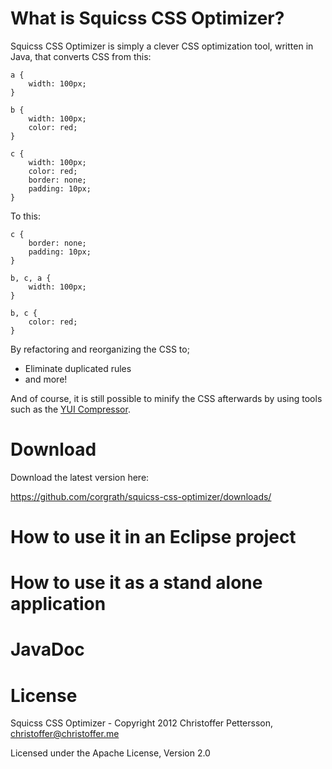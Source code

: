 What is Squicss CSS Optimizer?
========================================

Squicss CSS Optimizer is simply a clever CSS optimization tool, written in Java, that converts CSS from this:

	a {
		width: 100px;
	}
	
	b {
		width: 100px;
		color: red;
	}
	
	c {
		width: 100px;
		color: red;
		border: none;
		padding: 10px;
	}
	
To this:
	
	c {
		border: none;
		padding: 10px;
	}
	
	b, c, a {
		width: 100px;
	}
	
	b, c {
		color: red;
	}
	
By refactoring and reorganizing the CSS to;

* Eliminate duplicated rules
* and more!
	

And of course, it is still possible to minify the CSS afterwards by using tools such as the [YUI Compressor](http://developer.yahoo.com/yui/compressor/).

Download
========================================
Download the latest version here:

https://github.com/corgrath/squicss-css-optimizer/downloads/


How to use it in an Eclipse project
========================================


How to use it as a stand alone application
========================================



JavaDoc
========================================



License
========================================

Squicss CSS Optimizer - Copyright 2012 Christoffer Pettersson, christoffer@christoffer.me

Licensed under the Apache License, Version 2.0